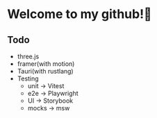 # Welcome to my github!👋

## Todo
- three.js
- framer(with motion)
- Tauri(with rustlang)
- Testing
  - unit -> Vitest
  - e2e -> Playwright
  - UI -> Storybook
  - mocks -> msw
